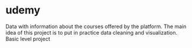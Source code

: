 # udemy
Data with information about the courses offered by the platform. The main idea of this project is to put in practice data cleaning and visualization. Basic level project
